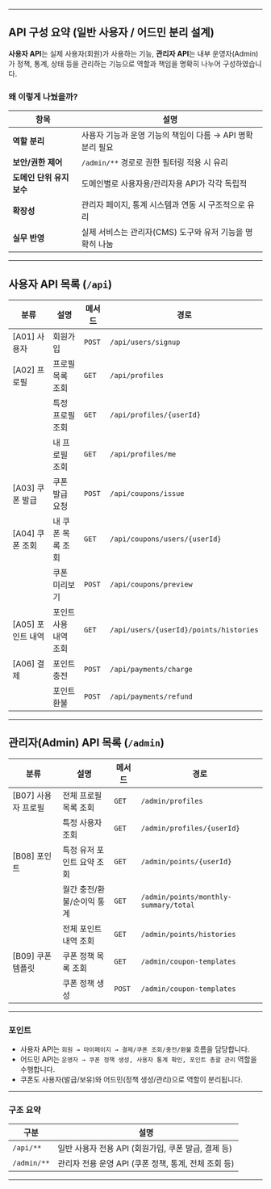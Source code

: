 

---

##  API 구성 요약 (일반 사용자 / 어드민 분리 설계)

**사용자 API**는 실제 사용자(회원)가 사용하는 기능,
**관리자 API**는 내부 운영자(Admin)가 정책, 통계, 상태 등을 관리하는 기능으로
역할과 책임을 명확히 나누어 구성하였습니다.

###  왜 이렇게 나눴을까?

| 항목              | 설명                                   |
| --------------- | ------------------------------------ |
| **역할 분리**       | 사용자 기능과 운영 기능의 책임이 다름 → API 명확 분리 필요 |
| **보안/권한 제어**    | `/admin/**` 경로로 권한 필터링 적용 시 유리       |
| **도메인 단위 유지보수** | 도메인별로 사용자용/관리자용 API가 각각 독립적          |
| **확장성**         | 관리자 페이지, 통계 시스템과 연동 시 구조적으로 유리       |
| **실무 반영**       | 실제 서비스는 관리자(CMS) 도구와 유저 기능을 명확히 나눔   |

---

##  사용자 API 목록 (`/api`)

| 분류            | 설명           | 메서드    | 경로                                     |
| ------------- | ------------ | ------ | -------------------------------------- |
| \[A01] 사용자    | 회원가입         | `POST` | `/api/users/signup`                    |
| \[A02] 프로필    | 프로필 목록 조회    | `GET`  | `/api/profiles`                        |
|               | 특정 프로필 조회    | `GET`  | `/api/profiles/{userId}`               |
|               | 내 프로필 조회     | `GET`  | `/api/profiles/me`                     |
| \[A03] 쿠폰 발급  | 쿠폰 발급 요청     | `POST` | `/api/coupons/issue`                   |
| \[A04] 쿠폰 조회  | 내 쿠폰 목록 조회   | `GET`  | `/api/coupons/users/{userId}`          |
|               | 쿠폰 미리보기      | `POST` | `/api/coupons/preview`                 |
| \[A05] 포인트 내역 | 포인트 사용 내역 조회 | `GET`  | `/api/users/{userId}/points/histories` |
| \[A06] 결제     | 포인트 충전       | `POST` | `/api/payments/charge`                 |
|               | 포인트 환불       | `POST` | `/api/payments/refund`                 |

---

##  관리자(Admin) API 목록 (`/admin`)

| 분류             | 설명              | 메서드    | 경로                                    |
| -------------- | --------------- | ------ | ------------------------------------- |
| \[B07] 사용자 프로필 | 전체 프로필 목록 조회    | `GET`  | `/admin/profiles`                     |
|                | 특정 사용자 조회       | `GET`  | `/admin/profiles/{userId}`            |
| \[B08] 포인트     | 특정 유저 포인트 요약 조회 | `GET`  | `/admin/points/{userId}`              |
|                | 월간 충전/환불/순이익 통계 | `GET`  | `/admin/points/monthly-summary/total` |
|                | 전체 포인트 내역 조회    | `GET`  | `/admin/points/histories`             |
| \[B09] 쿠폰 템플릿  | 쿠폰 정책 목록 조회     | `GET`  | `/admin/coupon-templates`             |
|                | 쿠폰 정책 생성        | `POST` | `/admin/coupon-templates`             |

---

###  포인트

* 사용자 API는 `회원 → 마이페이지 → 결제/쿠폰 조회/충전/환불` 흐름을 담당합니다.
* 어드민 API는 `운영자 → 쿠폰 정책 생성, 사용자 통계 확인, 포인트 총괄 관리` 역할을 수행합니다.
* 쿠폰도 사용자(발급/보유)와 어드민(정책 생성/관리)으로 역할이 분리됩니다.

---


###  구조 요약

| 구분          | 설명                                     |
| ----------- | -------------------------------------- |
| `/api/**`   | 일반 사용자 전용 API (회원가입, 쿠폰 발급, 결제 등)      |
| `/admin/**` | 관리자 전용 운영 API (쿠폰 정책, 통계, 전체 조회 등)     |


---




